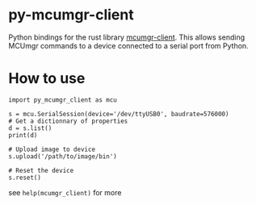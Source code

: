 # py-mcumgr-client

Python bindings for the rust library [mcumgr-client](https://github.com/vouch-opensource/mcumgr-client).
This allows sending MCUmgr commands to a device connected to a serial port from Python.

# How to use

```
import py_mcumgr_client as mcu

s = mcu.SerialSession(device='/dev/ttyUSB0', baudrate=576000)
# Get a dictionnary of properties 
d = s.list()
print(d)

# Upload image to device
s.upload('/path/to/image/bin')

# Reset the device
s.reset()
```

see `help(mcumgr_client)` for more
